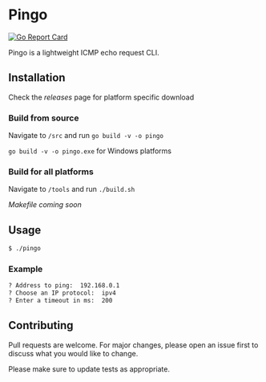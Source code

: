 # Pingo

[![Go Report Card](https://goreportcard.com/badge/github.com/ReubenMathew/pingo)](https://goreportcard.com/report/github.com/ReubenMathew/pingo)

Pingo is a lightweight ICMP echo request CLI.

## Installation

Check the *releases* page for platform specific download

### Build from source

Navigate to `/src` and run `go build -v -o pingo`

`go build -v -o pingo.exe` for Windows platforms


### Build for all platforms 
Navigate to `/tools` and run `./build.sh`

*Makefile coming soon*

## Usage

```bash
$ ./pingo
```

### Example
```bash
? Address to ping:  192.168.0.1
? Choose an IP protocol:  ipv4                                 
? Enter a timeout in ms:  200
```

## Contributing
Pull requests are welcome. For major changes, please open an issue first to discuss what you would like to change.

Please make sure to update tests as appropriate.

